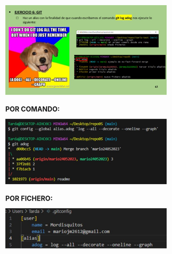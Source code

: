 ![Enunciado](images/Enunciado.jpg)

## POR COMANDO:

![Enunciado](images/Comando.jpg)

## POR FICHERO:

![Enunciado](images/Fichero.jpg)